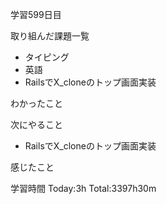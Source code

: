 学習599日目

取り組んだ課題一覧

- タイピング
- 英語
- RailsでX_cloneのトップ画面実装

わかったこと

次にやること

- RailsでX_cloneのトップ画面実装


感じたこと

学習時間 Today:3h Total:3397h30m